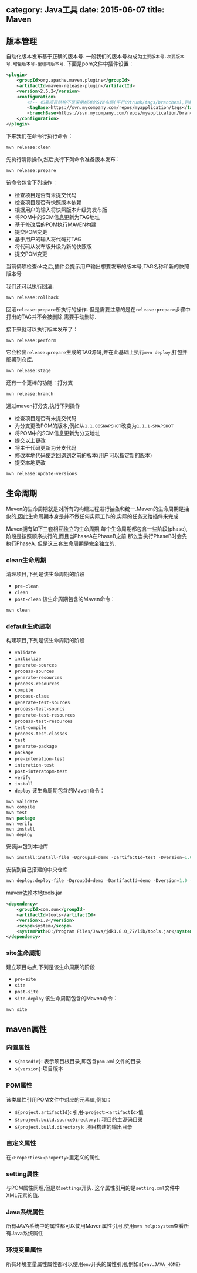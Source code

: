category: Java工具
date: 2015-06-07
title: Maven
---
## 版本管理
自动化版本发布基于正确的版本号. 一般我们的版本号构成为`主要版本号.次要版本号.增量版本号-里程碑版本号`. 下面是pom文件中插件设置：
```xml
<plugin>
	<groupId>org.apache.maven.plugins</groupId>
    <artifactId>maven-release-plugin</artifactId>
    <version>2.5.2</version>
    <configuration>
		<!-- 如果项目结构不是采用标准的SVN布局(平行的trunk/tags/branches),则需要配置下面俩项 -->
		<tagBase>https://svn.mycompany.com/repos/myapplication/tags</tagBase>
		<branchBase>https://svn.mycompany.com/repos/myapplication/branchs</branchBase>
    </configuration>
</plugin>
```
下来我们在命令行执行命令：
```java
mvn release:clean
```
先执行清除操作,然后执行下列命令准备版本发布：
```java
mvn release:prepare
```
该命令包含下列操作：
* 检查项目是否有未提交代码
* 检查项目是否有快照版本依赖
* 根据用户的输入将快照版本升级为发布版
* 将POM中的SCM信息更新为TAG地址
* 基于修改后的POM执行MAVEN构建
* 提交POM变更
* 基于用户的输入将代码打TAG
* 将代码从发布版升级为新的快照版
* 提交POM变更

当前俩项检查ok之后,插件会提示用户输出想要发布的版本号,TAG名称和新的快照版本号

我们还可以执行回滚:
```java
mvn release:rollback
```
回滚`release:prepare`所执行的操作. 但是需要注意的是在`release:prepare`步骤中打出的TAG并不会被删除,需要手动删除.

接下来就可以执行版本发布了：
```java
mvn release:perform
```
它会检出`release:prepare`生成的TAG源码,并在此基础上执行`mvn deploy`,打包并部署到仓库.


```java
mvn release:stage
```

还有一个更棒的功能：打分支
```java
mvn release:branch
```
通过maven打分支,执行下列操作
* 检查项目是否有未提交代码
* 为分支更改POM的版本,例如从`1.1.00SNAPSHOT`改变为`1.1.1-SNAPSHOT`
* 将POM中的SCM信息更新为分支地址
* 提交以上更改
* 将主干代码更新为分支代码
* 修改本地代码使之回退到之前的版本(用户可以指定新的版本)
* 提交本地更改


```java
mvn release:update-versions
```

## 生命周期
Maven的生命周期就是对所有的构建过程进行抽象和统一.Maven的生命周期是抽象的,因此生命周期本身是并不做任何实际工作的,实际的任务交给插件来完成.

Maven拥有如下三套相互独立的生命周期,每个生命周期都包含一些阶段(phase),阶段是按照顺序执行的,而且当PhaseA在PhaseB之前,那么当执行PhaseB时会先执行PhaseA. 但是这三套生命周期是完全独立的.

### clean生命周期
清理项目,下列是该生命周期的阶段
* `pre-clean`
* `clean`
* `post-clean`
该生命周期包含的Maven命令：
```java
mvn clean
```

### default生命周期
构建项目,下列是该生命周期的阶段
* `validate`
* `initialize`
* `generate-sources`
* `process-sources`
* `generate-resources`
* `process-resources`
* `compile`
* `process-class`
* `generate-test-sources`
* `process-test-sourcs`
* `generate-test-resources`
* `process-test-resources`
* `test-compile`
* `process-test-classes`
* `test`
* `generate-package`
* `package`
* `pre-interation-test`
* `interation-test`
* `post-interatopm-test`
* `verify`
* `install`
* `deploy`
该生命周期包含的Maven命令：
```java
mvn validate
mvn compile
mvn test
mvn package
mvn verify
mvn install
mvn deploy
```

安装jar包到本地库
```java
mvn install:install-file -DgroupId=demo -DartifactId=test -Dversion=1.0 -Dpackaging=jar -Dfile=E:\XingeApp.jar
```
安装到自己搭建的中央仓库
```java
mvn deploy:deploy-file -DgroupId=demo -DartifactId=demo -Dversion=1.0 -Dpackaging=jar -Dfile=E:\XingeApp.jar -Durl=[url] -DrepositoryId=[id]
```

maven依赖本地tools.jar
```xml
<dependency>
    <groupId>com.sun</groupId>
    <artifactId>tools</artifactId>
    <version>1.8</version>
    <scope>system</scope>
    <systemPath>D:/Program Files/Java/jdk1.8.0_77/lib/tools.jar</systemPath>
</dependency>
```

### site生命周期
建立项目站点,下列是该生命周期的阶段
* `pre-site`
* `site`
* `post-site`
* `site-deploy`
该生命周期包含的Maven命令：
```java
mvn site
```


## maven属性
### 内置属性
* `${basedir}`: 表示项目根目录,即包含`pom.xml`文件的目录
* `${version}`:项目版本

### POM属性
该类属性引用POM文件中对应的元素值,例如：
* `${project.artifactId}`: 引用`<project><artifactId>`值
* `${project.build.sourceDirectory}`: 项目的主源码目录
* `${project.build.directory}`: 项目构建的输出目录

### 自定义属性
在`<Properties><property>`里定义的属性

### setting属性
与POM属性同理,但是以`settings`开头. 这个属性引用的是`setting.xml`文件中XML元素的值.

### Java系统属性
所有JAVA系统中的属性都可以使用Maven属性引用,使用`mvn help:system`查看所有Java系统属性

### 环境变量属性
所有环境变量属性属性都可以使用`env`开头的属性引用,例如`${env.JAVA_HOME}`
